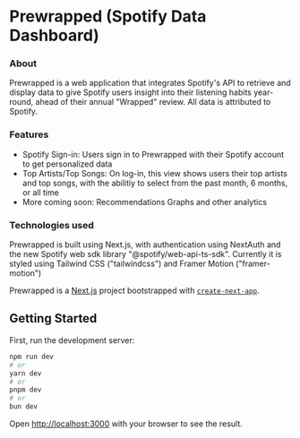 # Prewrapped (Spotify Data Dashboard)
### About
Prewrapped is a web application that integrates Spotify's API to retrieve and display data to give Spotify users insight into their listening habits year-round, ahead of their annual "Wrapped" review. All data is attributed to Spotify.

### Features
- Spotify Sign-in:
  Users sign in to Prewrapped with their Spotify account to get personalized data
- Top Artists/Top Songs:
  On log-in, this view shows users their top artists and top songs, with the abilitiy to select from the past month, 6 months, or all time
- More coming soon:
  Recommendations
  Graphs and other analytics

### Technologies used
Prewrapped is built using Next.js, with authentication using NextAuth and the new Spotify web sdk library "@spotify/web-api-ts-sdk". Currently it is styled using Tailwind CSS ("tailwindcss") and Framer Motion ("framer-motion")

 
Prewrapped is a [Next.js](https://nextjs.org/) project bootstrapped with [`create-next-app`](https://github.com/vercel/next.js/tree/canary/packages/create-next-app).

## Getting Started

First, run the development server:

```bash
npm run dev
# or
yarn dev
# or
pnpm dev
# or
bun dev
```

Open [http://localhost:3000](http://localhost:3000) with your browser to see the result.

